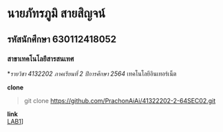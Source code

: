 # นายภัทรภูมิ สายสิญจน์  
## รหัสนักศึกษา 630112418052  
### สาขาเทคโนโลยีสารสนเทศ  

**รายวิชา *4132202* ภาคเรียนที่ *2* ปีการศึกษา *2564**
เทคโนโลยีอินเทอร์เน็ต  

**clone**  
> git clone https://github.com/PrachonAiAi/41322202-2-64SEC02.git

**link**  
[LAB1](https://github.com/PrachonAiAi/41322202-2-64SEC02/tree/main/LAB1)]

